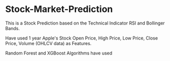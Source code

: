 # Stock-Market-Prediction

This is a Stock Prediction based on the Technical Indicator RSI and Bollinger Bands.

Have used 1 year Apple's Stock Open Price, High Price, Low Price, Close Price, Volume (OHLCV data) as Features. 

Random Forest and XGBoost Algorithms have used
